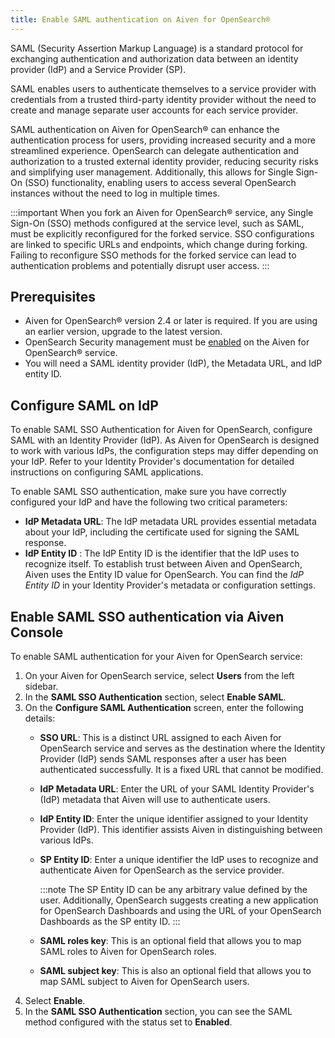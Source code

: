 ```yaml
---
title: Enable SAML authentication on Aiven for OpenSearch®
---
```


SAML (Security Assertion Markup Language) is a standard protocol for exchanging authentication and authorization data between an identity provider (IdP) and a Service Provider (SP).

SAML enables users to
authenticate themselves to a service provider with credentials from a
trusted third-party identity provider without the need to create and
manage separate user accounts for each service provider.

SAML authentication on Aiven for OpenSearch® can enhance the
authentication process for users, providing increased security and a
more streamlined experience. OpenSearch can delegate
authentication and authorization to a trusted external identity
provider, reducing security risks and simplifying user management.
Additionally, this allows for Single Sign-On (SSO) functionality,
enabling users to access several OpenSearch instances without the need
to log in multiple times.

:::important
When you fork an Aiven for OpenSearch® service, any Single Sign-On (SSO)
methods configured at the service level, such as SAML, must be
explicitly reconfigured for the forked service. SSO configurations are
linked to specific URLs and endpoints, which change during forking.
Failing to reconfigure SSO methods for the forked service can lead to
authentication problems and potentially disrupt user access.
:::

## Prerequisites

-   Aiven for OpenSearch® version 2.4 or later is required. If you are
    using an earlier version, upgrade to the latest version.
-   OpenSearch Security management must be
    [enabled](/docs/products/opensearch/howto/enable-opensearch-security) on the Aiven for OpenSearch® service.
-   You will need a SAML identity provider (IdP), the Metadata URL, and
    IdP entity ID.

## Configure SAML on IdP

To enable SAML SSO Authentication for Aiven for OpenSearch,
configure SAML with an Identity Provider (IdP). As Aiven for OpenSearch
is designed to work with various IdPs, the configuration steps may
differ depending on your IdP. Refer to your Identity Provider's
documentation for detailed instructions on configuring SAML
applications.

To enable SAML SSO authentication, make sure you have correctly
configured your IdP and have the following two critical parameters:

-   **IdP Metadata URL**: The IdP metadata URL provides essential
    metadata about your IdP, including the certificate used for signing
    the SAML response.
-   **IdP Entity ID** : The IdP Entity ID is the identifier that the IdP
    uses to recognize itself. To establish trust between Aiven and
    OpenSearch, Aiven uses the Entity ID value for OpenSearch. You can
    find the *IdP Entity ID* in your Identity Provider's metadata or
    configuration settings.

## Enable SAML SSO authentication via Aiven Console

To enable SAML authentication for your Aiven for OpenSearch service:

1.  On your Aiven for OpenSearch service, select **Users** from the left
    sidebar.
2.  In the **SAML SSO Authentication** section, select **Enable SAML**.
3.  On the **Configure SAML Authentication** screen, enter the following
    details:
    -   **SSO URL**: This is a distinct URL assigned to each Aiven for
        OpenSearch service and serves as the destination where the
        Identity Provider (IdP) sends SAML responses after a user has
        been authenticated successfully. It is a fixed URL that cannot
        be modified.

    -   **IdP Metadata URL**: Enter the URL of your SAML Identity
        Provider's (IdP) metadata that Aiven will use to authenticate
        users.

    -   **IdP Entity ID**: Enter the unique identifier assigned to your
        Identity Provider (IdP). This identifier assists Aiven in
        distinguishing between various IdPs.

    -   **SP Entity ID**: Enter a unique identifier the IdP uses to
        recognize and authenticate Aiven for OpenSearch as the service
        provider.

        :::note
        The SP Entity ID can be any arbitrary value defined by the user.
        Additionally, OpenSearch suggests creating a new application for
        OpenSearch Dashboards and using the URL of your OpenSearch
        Dashboards as the SP entity ID.
        :::

    -   **SAML roles key**: This is an optional field that allows you to
        map SAML roles to Aiven for OpenSearch roles.

    -   **SAML subject key**: This is also an optional field that allows
        you to map SAML subject to Aiven for OpenSearch users.
4.  Select **Enable**.
5.  In the **SAML SSO Authentication** section, you can see the SAML
    method configured with the status set to **Enabled**.
